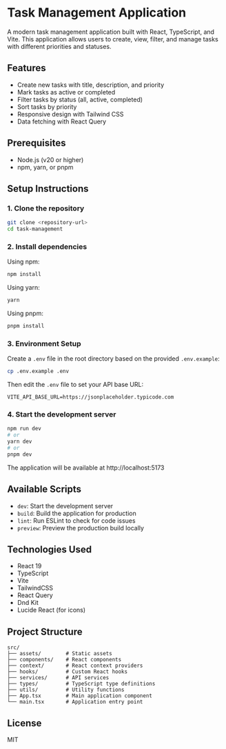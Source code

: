# Task Management Application

A modern task management application built with React, TypeScript, and Vite. This application allows users to create, view, filter, and manage tasks with different priorities and statuses.

## Features

- Create new tasks with title, description, and priority
- Mark tasks as active or completed
- Filter tasks by status (all, active, completed)
- Sort tasks by priority
- Responsive design with Tailwind CSS
- Data fetching with React Query

## Prerequisites

- Node.js (v20 or higher)
- npm, yarn, or pnpm

## Setup Instructions

### 1. Clone the repository

```bash
git clone <repository-url>
cd task-management
```

### 2. Install dependencies

Using npm:

```bash
npm install
```

Using yarn:

```bash
yarn
```

Using pnpm:

```bash
pnpm install
```

### 3. Environment Setup

Create a `.env` file in the root directory based on the provided `.env.example`:

```bash
cp .env.example .env
```

Then edit the `.env` file to set your API base URL:

```
VITE_API_BASE_URL=https://jsonplaceholder.typicode.com
```

### 4. Start the development server

```bash
npm run dev
# or
yarn dev
# or
pnpm dev
```

The application will be available at http://localhost:5173

## Available Scripts

- `dev`: Start the development server
- `build`: Build the application for production
- `lint`: Run ESLint to check for code issues
- `preview`: Preview the production build locally

## Technologies Used

- React 19
- TypeScript
- Vite
- TailwindCSS
- React Query
- Dnd Kit
- Lucide React (for icons)

## Project Structure

```
src/
├── assets/        # Static assets
├── components/    # React components
├── context/       # React context providers
├── hooks/         # Custom React hooks
├── services/      # API services
├── types/         # TypeScript type definitions
├── utils/         # Utility functions
├── App.tsx        # Main application component
└── main.tsx       # Application entry point
```

## License

MIT
